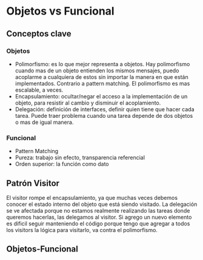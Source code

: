 # Objetos vs Funcional

## Conceptos clave
### Objetos
- Polimorfismo: es lo que mejor representa a objetos. Hay polimorfismo cuando mas de un objeto entienden los mismos mensajes, puedo acoplarme a cualquiera de estos sin importar la manera en que están implementados. Contrario a pattern matching. El polimorfismo es mas escalable, a veces.
- Encapsulamiento: ocultar/negar el acceso a la implementación de un objeto, para resistir al cambio y disminuir el acoplamiento.
- Delegación: definición de interfaces, definir quien tiene que hacer cada tarea. Puede traer problema cuando una tarea depende de dos objetos o mas de igual manera.

### Funcional
- Pattern Matching
- Pureza: trabajo sin efecto, transparencia referencial
- Orden superior: la función como dato

## Patrón Visitor
El visitor rompe el encapsulamiento, ya que muchas veces debemos conocer el estado interno del objeto que está siendo visitado.
La delegación se ve afectada porque no estamos realmente realizando las tareas donde queremos hacerlas, las delegamos al visitor.
Si agrego un nuevo elemento es dificil seguir manteniendo el código porque tengo que agregar a todos los visitors la lógica para visitarlo, va contra el polimorfismo.

## Objetos-Funcional
